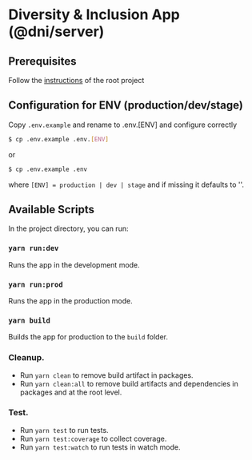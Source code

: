 # Diversity & Inclusion App (@dni/server)

## Prerequisites

Follow the [instructions](../../README.md#L13) of the root project

## Configuration for ENV (production/dev/stage)

Copy `.env.example` and rename to .env.[ENV] and configure correctly

```bash
$ cp .env.example .env.[ENV]
```

or

```bash
$ cp .env.example .env
```

where `[ENV] = production | dev | stage` and if missing it defaults to ''.

## Available Scripts

In the project directory, you can run:

### `yarn run:dev`

Runs the app in the development mode.

### `yarn run:prod`

Runs the app in the production mode.

### `yarn build`

Builds the app for production to the `build` folder.

### Cleanup.

- Run `yarn clean` to remove build artifact in packages.
- Run `yarn clean:all` to remove build artifacts and dependencies in packages and at the root level.

### Test.

- Run `yarn test` to run tests.
- Run `yarn test:coverage` to collect coverage.
- Run `yarn test:watch` to run tests in watch mode.
